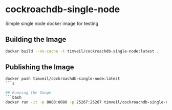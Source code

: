 # cockroachdb-single-node
Simple single node docker image for testing


## Building the Image
```bash
docker build --no-cache -t timveil/cockroachdb-single-node:latest .
```

## Publishing the Image
```bash
docker push timveil/cockroachdb-single-node:latest
```s

## Running the Image
```bash
docker run -it -p 8080:8080 -p 25267:25267 timveil/cockroachdb-single-node:latest
```